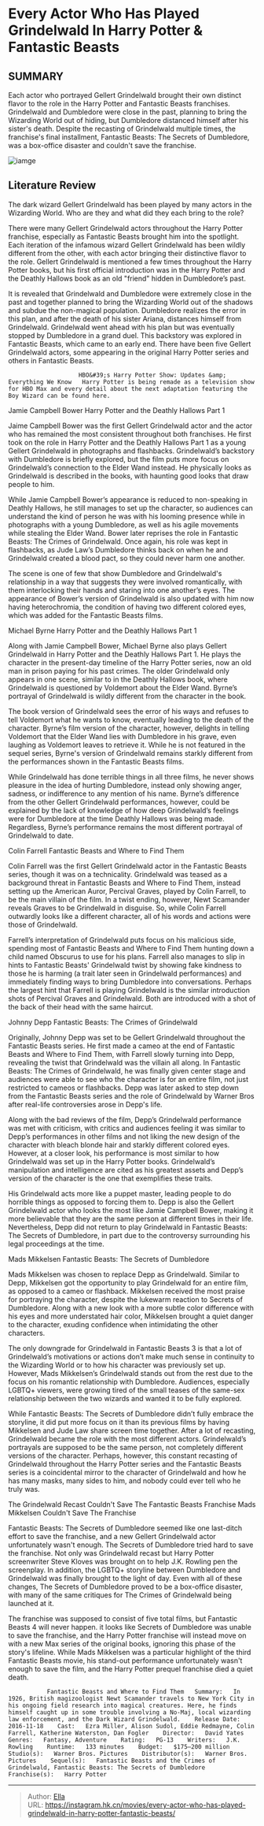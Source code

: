 # Every Actor Who Has Played Grindelwald In Harry Potter &amp; Fantastic Beasts


## SUMMARY 



  Each actor who portrayed Gellert Grindelwald brought their own distinct flavor to the role in the Harry Potter and Fantastic Beasts franchises.   Grindelwald and Dumbledore were close in the past, planning to bring the Wizarding World out of hiding, but Dumbledore distanced himself after his sister&#39;s death.   Despite the recasting of Grindelwald multiple times, the franchise&#39;s final installment, Fantastic Beasts: The Secrets of Dumbledore, was a box-office disaster and couldn&#39;t save the franchise.  

![iamge](https://static1.srcdn.com/wordpress/wp-content/uploads/2022/09/image-1.jpeg)

## Literature Review

The dark wizard Gellert Grindelwald has been played by many actors in the Wizarding World. Who are they and what did they each bring to the role?




There were many Gellert Grindelwald actors throughout the Harry Potter franchise, especially as Fantastic Beasts brought him into the spotlight. Each iteration of the infamous wizard Gellert Grindelwald has been wildly different from the other, with each actor bringing their distinctive flavor to the role. Gellert Grindelwald is mentioned a few times throughout the Harry Potter books, but his first official introduction was in the Harry Potter and the Deathly Hallows book as an old &#34;friend&#34; hidden in Dumbledore’s past.




It is revealed that Grindelwald and Dumbledore were extremely close in the past and together planned to bring the Wizarding World out of the shadows and subdue the non-magical population. Dumbledore realizes the error in this plan, and after the death of his sister Ariana, distances himself from Grindelwald. Grindelwald went ahead with his plan but was eventually stopped by Dumbledore in a grand duel. This backstory was explored in Fantastic Beasts, which came to an early end. There have been five Gellert Grindelwald actors, some appearing in the original Harry Potter series and others in Fantastic Beasts.

                        HBO&#39;s Harry Potter Show: Updates &amp; Everything We Know   Harry Potter is being remade as a television show for HBO Max and every detail about the next adaptation featuring the Boy Wizard can be found here.   


 Jamie Campbell Bower 
Harry Potter and the Deathly Hallows Part 1
          




 Jaime Campbell Bower was the first Gellert Grindelwald actor and the actor who has remained the most consistent throughout both franchises. He first took on the role in Harry Potter and the Deathly Hallows Part 1 as a young Gellert Grindelwald in photographs and flashbacks. Grindelwald’s backstory with Dumbledore is briefly explored, but the film puts more focus on Grindelwald’s connection to the Elder Wand instead. He physically looks as Grindelwald is described in the books, with haunting good looks that draw people to him.

While Jamie Campbell Bower’s appearance is reduced to non-speaking in Deathly Hallows, he still manages to set up the character, so audiences can understand the kind of person he was with his looming presence while in photographs with a young Dumbledore, as well as his agile movements while stealing the Elder Wand. Bower later reprises the role in Fantastic Beasts: The Crimes of Grindelwald. Once again, his role was kept in flashbacks, as Jude Law’s Dumbledore thinks back on when he and Grindelwald created a blood pact, so they could never harm one another.




The scene is one of few that show Dumbledore and Grindelwald&#39;s relationship in a way that suggests they were involved romantically, with them interlocking their hands and staring into one another’s eyes. The appearance of Bower’s version of Grindelwald is also updated with him now having heterochromia, the condition of having two different colored eyes, which was added for the Fantastic Beasts films.



 Michael Byrne 
Harry Potter and the Deathly Hallows Part 1
          

 Along with Jamie Campbell Bower, Michael Byrne also plays Gellert Grindelwald in Harry Potter and the Deathly Hallows Part 1. He plays the character in the present-day timeline of the Harry Potter series, now an old man in prison paying for his past crimes. The older Grindelwald only appears in one scene, similar to in the Deathly Hallows book, where Grindelwald is questioned by Voldemort about the Elder Wand. Byrne’s portrayal of Grindelwald is wildly different from the character in the book.




The book version of Grindelwald sees the error of his ways and refuses to tell Voldemort what he wants to know, eventually leading to the death of the character. Byrne’s film version of the character, however, delights in telling Voldemort that the Elder Wand lies with Dumbledore in his grave, even laughing as Voldemort leaves to retrieve it. While he is not featured in the sequel series, Byrne&#39;s version of Grindelwald remains starkly different from the performances shown in the Fantastic Beasts films.

While Grindelwald has done terrible things in all three films, he never shows pleasure in the idea of hurting Dumbledore, instead only showing anger, sadness, or indifference to any mention of his name. Byrne’s difference from the other Gellert Grindelwald performances, however, could be explained by the lack of knowledge of how deep Grindelwald’s feelings were for Dumbledore at the time Deathly Hallows was being made. Regardless, Byrne’s performance remains the most different portrayal of Grindelwald to date.






 Colin Farrell 
Fantastic Beasts and Where to Find Them
          

 Colin Farrell was the first Gellert Grindelwald actor in the Fantastic Beasts series, though it was on a technicality. Grindelwald was teased as a background threat in Fantastic Beasts and Where to Find Them, instead setting up the American Auror, Percival Graves, played by Colin Farrell, to be the main villain of the film. In a twist ending, however, Newt Scamander reveals Graves to be Grindelwald in disguise. So, while Colin Farrell outwardly looks like a different character, all of his words and actions were those of Grindelwald.

Farrell’s interpretation of Grindelwald puts focus on his malicious side, spending most of Fantastic Beasts and Where to Find Them hunting down a child named Obscurus to use for his plans. Farrell also manages to slip in hints to Fantastic Beasts&#39; Grindelwald twist by showing fake kindness to those he is harming (a trait later seen in Grindelwald performances) and immediately finding ways to bring Dumbledore into conversations. Perhaps the largest hint that Farrell is playing Grindelwald is the similar introduction shots of Percival Graves and Grindelwald. Both are introduced with a shot of the back of their head with the same haircut.






 Johnny Depp 
Fantastic Beasts: The Crimes of Grindelwald
          

 Originally, Johnny Depp was set to be Gellert Grindelwald throughout the Fantastic Beasts series. He first made a cameo at the end of Fantastic Beasts and Where to Find Them, with Farrell slowly turning into Depp, revealing the twist that Grindelwald was the villain all along. In Fantastic Beasts: The Crimes of Grindelwald, he was finally given center stage and audiences were able to see who the character is for an entire film, not just restricted to cameos or flashbacks. Depp was later asked to step down from the Fantastic Beasts series and the role of Grindelwald by Warner Bros after real-life controversies arose in Depp&#39;s life.

Along with the bad reviews of the film, Depp’s Grindelwald performance was met with criticism, with critics and audiences feeling it was similar to Depp’s performances in other films and not liking the new design of the character with bleach blonde hair and starkly different colored eyes. However, at a closer look, his performance is most similar to how Grindelwald was set up in the Harry Potter books. Grindelwald’s manipulation and intelligence are cited as his greatest assets and Depp’s version of the character is the one that exemplifies these traits.




His Grindelwald acts more like a puppet master, leading people to do horrible things as opposed to forcing them to. Depp is also the Gellert Grindelwald actor who looks the most like Jamie Campbell Bower, making it more believable that they are the same person at different times in their life. Nevertheless, Depp did not return to play Grindelwald in Fantastic Beasts: The Secrets of Dumbledore, in part due to the controversy surrounding his legal proceedings at the time.



 Mads Mikkelsen 
Fantastic Beasts: The Secrets of Dumbledore
          

 Mads Mikkelsen was chosen to replace Depp as Grindelwald. Similar to Depp, Mikkelsen got the opportunity to play Grindelwald for an entire film, as opposed to a cameo or flashback. Mikkelsen received the most praise for portraying the character, despite the lukewarm reaction to Secrets of Dumbledore. Along with a new look with a more subtle color difference with his eyes and more understated hair color, Mikkelsen brought a quiet danger to the character, exuding confidence when intimidating the other characters.




The only downgrade for Grindelwald in Fantastic Beasts 3 is that a lot of Grindelwald’s motivations or actions don’t make much sense in continuity to the Wizarding World or to how his character was previously set up. However, Mads Mikkelsen’s Grindelwald stands out from the rest due to the focus on his romantic relationship with Dumbledore. Audiences, especially LGBTQ&#43; viewers, were growing tired of the small teases of the same-sex relationship between the two wizards and wanted it to be fully explored.

While Fantastic Beasts: The Secrets of Dumbledore didn’t fully embrace the storyline, it did put more focus on it than its previous films by having Mikkelsen and Jude Law share screen time together. After a lot of recasting, Grindelwald became the role with the most different actors. Grindelwald’s portrayals are supposed to be the same person, not completely different versions of the character. Perhaps, however, this constant recasting of Grindelwald throughout the Harry Potter series and the Fantastic Beasts series is a coincidental mirror to the character of Grindelwald and how he has many masks, many sides to him, and nobody could ever tell who he truly was.






 The Grindelwald Recast Couldn&#39;t Save The Fantastic Beasts Franchise 
Mads Mikkelsen Couldn&#39;t Save The Franchise
         

Fantastic Beasts: The Secrets of Dumbledore seemed like one last-ditch effort to save the franchise, and a new Gellert Grindelwald actor unfortunately wasn&#39;t enough. The Secrets of Dumbledore tried hard to save the franchise. Not only was Grindelwald recast but Harry Potter screenwriter Steve Kloves was brought on to help J.K. Rowling pen the screenplay. In addition, the LGBTQ&#43; storyline between Dumbledore and Grindelwald was finally brought to the light of day. Even with all of these changes, The Secrets of Dumbledore proved to be a box-office disaster, with many of the same critiques for The Crimes of Grindelwald being launched at it.

The franchise was supposed to consist of five total films, but Fantastic Beasts 4 will never happen. it looks like Secrets of Dumbledore was unable to save the franchise, and the Harry Potter franchise will instead move on with a new Max series of the original books, ignoring this phase of the story&#39;s lifeline. While Mads Mikkelsen was a particular highlight of the third Fantastic Beasts movie, his stand-out performance unfortunately wasn&#39;t enough to save the film, and the Harry Potter prequel franchise died a quiet death.




               Fantastic Beasts and Where to Find Them   Summary:   In 1926, British magizoologist Newt Scamander travels to New York City in his ongoing field research into magical creatures. Here, he finds himself caught up in some trouble involving a No-Maj, local wizarding law enforcement, and the Dark Wizard Grindelwald.    Release Date:   2016-11-18    Cast:   Ezra Miller, Alison Sudol, Eddie Redmayne, Colin Farrell, Katherine Waterston, Dan Fogler    Director:   David Yates    Genres:   Fantasy, Adventure    Rating:   PG-13    Writers:   J.K. Rowling    Runtime:   133 minutes    Budget:   $175–200 million    Studio(s):   Warner Bros. Pictures    Distributor(s):   Warner Bros. Pictures    Sequel(s):   Fantastic Beasts and the Crimes of Grindelwald, Fantastic Beasts: The Secrets of Dumbledore    Franchise(s):   Harry Potter      

---

> Author: [Ella](https://instagram.hk.cn/)  
> URL: https://instagram.hk.cn/movies/every-actor-who-has-played-grindelwald-in-harry-potter-fantastic-beasts/  

